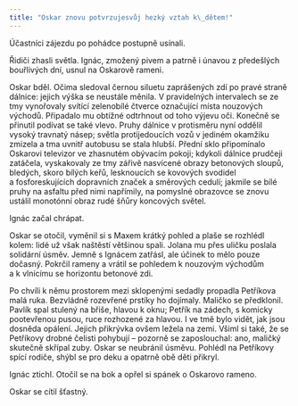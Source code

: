 ```yaml
---
title: "Oskar znovu potvrzujesvůj hezký vztah k\_dětem!"
---
```


Účastníci zájezdu po pohádce postupně usínali.

  

Řidiči zhasli světla. Ignác, zmožený pivem a patrně i únavou z předešlých bouřlivých dní, usnul na Oskarově rameni.

Oskar bděl. Očima sledoval černou siluetu zaprášených zdí po pravé straně dálnice: jejich výška se neustále měnila. V pravidelných intervalech se ze tmy vynořovaly svítící zelenobílé čtverce označující místa nouzových východů. Připadalo mu obtížné odtrhnout od toho výjevu oči. Konečně se přinutil podívat se také vlevo. Pruhy dálnice v protisměru nyní oddělil vysoký travnatý násep; světla protijedoucích vozů v jediném okamžiku zmizela a tma uvnitř auto­busu se stala hlubší. Přední sklo připomínalo Oskarovi televizor ve zhasnutém obývacím pokoji; kdykoli dálnice prudčeji zatáčela, vyskakovaly ze tmy zářivě nasvícené obrazy betonových sloupů, bledých, skoro bílých keřů, lesknoucích se kovových svodidel a fosforeskujících dopravních značek a směrových cedulí; jakmile se bílé pruhy na asfaltu před nimi napřímily, na pomyslné obrazovce se znovu ustálil monotónní obraz rudé šňůry koncových světel.

Ignác začal chrápat.

Oskar se otočil, vyměnil si s Maxem krátký pohled a plaše se rozhlédl kolem: lidé už však naštěstí většinou spali. Jolana mu přes uličku poslala solidární úsměv. Jemně s Ignácem zatřásl, ale účinek to mělo pouze dočasný. Pokrčil rameny a vrátil se pohledem k nouzovým východům a k vlnícímu se horizontu betonové zdi.

Po chvíli k němu prostorem mezi sklopenými sedadly propadla Petříkova malá ruka. Bezvládně rozevřené prstíky ho dojímaly. Maličko se předklonil. Pavlík spal stulený na břiše, hlavou k oknu; Petřík na zádech, s komicky pootevřenou pusou, ruce rozhozené za hlavou. I ve tmě bylo vidět, jak jsou dosněda opálení. Jejich přikrývka ovšem ležela na zemi. Všiml si také, že se Petříkovy drobné čelisti pohybují – pozorně se zaposlouchal: ano, maličký skutečně skřípal zuby. Oskar se neubránil úsměvu. Pohlédl na Petříkovy spící rodiče, shýbl se pro deku a opatrně obě děti přikryl.

Ignác ztichl. Otočil se na bok a opřel si spánek o Oskarovo rameno.

Oskar se cítil šťastný.
